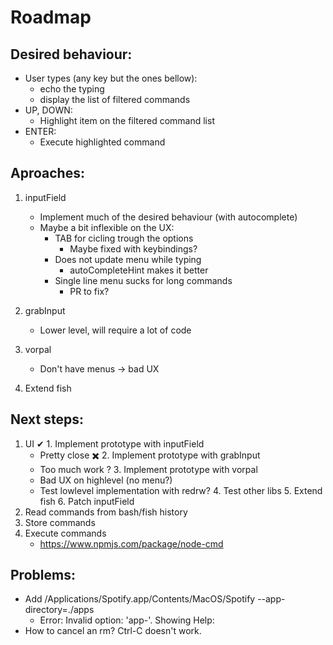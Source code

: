 # Roadmap

## Desired behaviour:
- User types (any key but the ones bellow):
   - echo the typing
   - display the list of filtered commands
- UP, DOWN:
   - Highlight item on the filtered command list
- ENTER:
   - Execute highlighted command
   
## Aproaches:
 1. inputField
    - Implement much of the desired behaviour (with autocomplete)
    - Maybe a bit inflexible on the UX:
        - TAB for cicling trough the options
          - Maybe fixed with keybindings? 
        - Does not update menu while typing
          - autoCompleteHint makes it better
        - Single line menu sucks for long commands
          - PR to fix?
        
 2. grabInput
    - Lower level, will require a lot of code
    
 3. vorpal
    - Don't have menus -> bad UX

 4. Extend fish

## Next steps:
  1. UI
    ✔ 1. Implement prototype with inputField
      - Pretty close
    ✖️ 2. Implement prototype with grabInput
      - Too much work
    ? 3. Implement prototype with vorpal
      - Bad UX on highlevel (no menu?)
      - Test lowlevel implementation with redrw?
    4. Test other libs
    5. Extend fish
    6. Patch inputField
 2. Read commands from bash/fish history
 3. Store commands
 4. Execute commands
    - https://www.npmjs.com/package/node-cmd

## Problems:
* Add /Applications/Spotify.app/Contents/MacOS/Spotify --app-directory=./apps
  -  Error: Invalid option: 'app-'. Showing Help:
* How to cancel an rm? Ctrl-C doesn't work.
